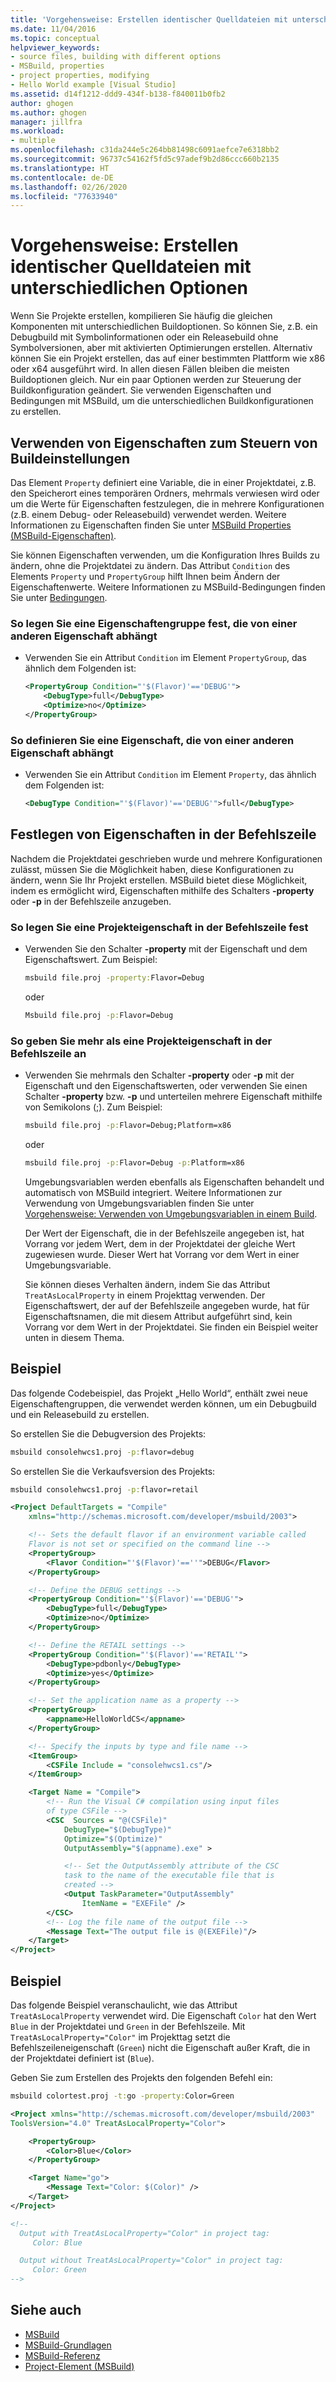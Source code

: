 ```yaml
---
title: 'Vorgehensweise: Erstellen identischer Quelldateien mit unterschiedlichen Optionen | Microsoft-Dokumentation'
ms.date: 11/04/2016
ms.topic: conceptual
helpviewer_keywords:
- source files, building with different options
- MSBuild, properties
- project properties, modifying
- Hello World example [Visual Studio]
ms.assetid: d14f1212-ddd9-434f-b138-f840011b0fb2
author: ghogen
ms.author: ghogen
manager: jillfra
ms.workload:
- multiple
ms.openlocfilehash: c31da244e5c264bb81498c6091aefce7e6318bb2
ms.sourcegitcommit: 96737c54162f5fd5c97adef9b2d86ccc660b2135
ms.translationtype: HT
ms.contentlocale: de-DE
ms.lasthandoff: 02/26/2020
ms.locfileid: "77633940"
---
```

# <a name="how-to-build-the-same-source-files-with-different-options"></a>Vorgehensweise: Erstellen identischer Quelldateien mit unterschiedlichen Optionen

Wenn Sie Projekte erstellen, kompilieren Sie häufig die gleichen Komponenten mit unterschiedlichen Buildoptionen. So können Sie, z.B. ein Debugbuild mit Symbolinformationen oder ein Releasebuild ohne Symbolversionen, aber mit aktivierten Optimierungen erstellen. Alternativ können Sie ein Projekt erstellen, das auf einer bestimmten Plattform wie x86 oder x64 ausgeführt wird. In allen diesen Fällen bleiben die meisten Buildoptionen gleich. Nur ein paar Optionen werden zur Steuerung der Buildkonfiguration geändert. Sie verwenden Eigenschaften und Bedingungen mit MSBuild, um die unterschiedlichen Buildkonfigurationen zu erstellen.

## <a name="use-properties-to-control-build-settings"></a>Verwenden von Eigenschaften zum Steuern von Buildeinstellungen

Das Element `Property` definiert eine Variable, die in einer Projektdatei, z.B. den Speicherort eines temporären Ordners, mehrmals verwiesen wird oder um die Werte für Eigenschaften festzulegen, die in mehrere Konfigurationen (z.B. einem Debug- oder Releasebuild) verwendet werden. Weitere Informationen zu Eigenschaften finden Sie unter [MSBuild Properties (MSBuild-Eigenschaften)](../msbuild/msbuild-properties.md).

Sie können Eigenschaften verwenden, um die Konfiguration Ihres Builds zu ändern, ohne die Projektdatei zu ändern. Das Attribut `Condition` des Elements `Property` und `PropertyGroup` hilft Ihnen beim Ändern der Eigenschaftenwerte. Weitere Informationen zu MSBuild-Bedingungen finden Sie unter [Bedingungen](../msbuild/msbuild-conditions.md).

### <a name="to-set-a-group-of-properties-that-depends-on-another-property"></a>So legen Sie eine Eigenschaftengruppe fest, die von einer anderen Eigenschaft abhängt

- Verwenden Sie ein Attribut `Condition` im Element `PropertyGroup`, das ähnlich dem Folgenden ist:

  ```xml
  <PropertyGroup Condition="'$(Flavor)'=='DEBUG'">
      <DebugType>full</DebugType>
      <Optimize>no</Optimize>
  </PropertyGroup>
  ```

### <a name="to-define-a-property-that-depends-on-another-property"></a>So definieren Sie eine Eigenschaft, die von einer anderen Eigenschaft abhängt

- Verwenden Sie ein Attribut `Condition` im Element `Property`, das ähnlich dem Folgenden ist:

  ```xml
  <DebugType Condition="'$(Flavor)'=='DEBUG'">full</DebugType>
  ```

## <a name="specify-properties-on-the-command-line"></a>Festlegen von Eigenschaften in der Befehlszeile

Nachdem die Projektdatei geschrieben wurde und mehrere Konfigurationen zulässt, müssen Sie die Möglichkeit haben, diese Konfigurationen zu ändern, wenn Sie Ihr Projekt erstellen. MSBuild bietet diese Möglichkeit, indem es ermöglicht wird, Eigenschaften mithilfe des Schalters **-property** oder **-p** in der Befehlszeile anzugeben.

### <a name="to-set-a-project-property-at-the-command-line"></a>So legen Sie eine Projekteigenschaft in der Befehlszeile fest

- Verwenden Sie den Schalter **-property** mit der Eigenschaft und dem Eigenschaftswert. Zum Beispiel:

  ```cmd
  msbuild file.proj -property:Flavor=Debug
  ```

  oder

  ```cmd
  Msbuild file.proj -p:Flavor=Debug
  ```

### <a name="to-specify-more-than-one-project-property-at-the-command-line"></a>So geben Sie mehr als eine Projekteigenschaft in der Befehlszeile an

- Verwenden Sie mehrmals den Schalter **-property** oder **-p** mit der Eigenschaft und den Eigenschaftswerten, oder verwenden Sie einen Schalter **-property** bzw. **-p** und unterteilen mehrere Eigenschaft mithilfe von Semikolons (;). Zum Beispiel:

  ```cmd
  msbuild file.proj -p:Flavor=Debug;Platform=x86
  ```

  oder

  ```cmd
  msbuild file.proj -p:Flavor=Debug -p:Platform=x86
  ```

  Umgebungsvariablen werden ebenfalls als Eigenschaften behandelt und automatisch von MSBuild integriert. Weitere Informationen zur Verwendung von Umgebungsvariablen finden Sie unter [Vorgehensweise: Verwenden von Umgebungsvariablen in einem Build](../msbuild/how-to-use-environment-variables-in-a-build.md).

  Der Wert der Eigenschaft, die in der Befehlszeile angegeben ist, hat Vorrang vor jedem Wert, dem in der Projektdatei der gleiche Wert zugewiesen wurde. Dieser Wert hat Vorrang vor dem Wert in einer Umgebungsvariable.

  Sie können dieses Verhalten ändern, indem Sie das Attribut `TreatAsLocalProperty` in einem Projekttag verwenden. Der Eigenschaftswert, der auf der Befehlszeile angegeben wurde, hat für Eigenschaftsnamen, die mit diesem Attribut aufgeführt sind, kein Vorrang vor dem Wert in der Projektdatei. Sie finden ein Beispiel weiter unten in diesem Thema.

## <a name="example"></a>Beispiel

Das folgende Codebeispiel, das Projekt „Hello World“, enthält zwei neue Eigenschaftengruppen, die verwendet werden können, um ein Debugbuild und ein Releasebuild zu erstellen.

So erstellen Sie die Debugversion des Projekts:

```cmd
msbuild consolehwcs1.proj -p:flavor=debug
```

So erstellen Sie die Verkaufsversion des Projekts:

```cmd
msbuild consolehwcs1.proj -p:flavor=retail
```

```xml
<Project DefaultTargets = "Compile"
    xmlns="http://schemas.microsoft.com/developer/msbuild/2003">

    <!-- Sets the default flavor if an environment variable called
    Flavor is not set or specified on the command line -->
    <PropertyGroup>
        <Flavor Condition="'$(Flavor)'==''">DEBUG</Flavor>
    </PropertyGroup>

    <!-- Define the DEBUG settings -->
    <PropertyGroup Condition="'$(Flavor)'=='DEBUG'">
        <DebugType>full</DebugType>
        <Optimize>no</Optimize>
    </PropertyGroup>

    <!-- Define the RETAIL settings -->
    <PropertyGroup Condition="'$(Flavor)'=='RETAIL'">
        <DebugType>pdbonly</DebugType>
        <Optimize>yes</Optimize>
    </PropertyGroup>

    <!-- Set the application name as a property -->
    <PropertyGroup>
        <appname>HelloWorldCS</appname>
    </PropertyGroup>

    <!-- Specify the inputs by type and file name -->
    <ItemGroup>
        <CSFile Include = "consolehwcs1.cs"/>
    </ItemGroup>

    <Target Name = "Compile">
        <!-- Run the Visual C# compilation using input files
        of type CSFile -->
        <CSC  Sources = "@(CSFile)"
            DebugType="$(DebugType)"
            Optimize="$(Optimize)"
            OutputAssembly="$(appname).exe" >

            <!-- Set the OutputAssembly attribute of the CSC
            task to the name of the executable file that is
            created -->
            <Output TaskParameter="OutputAssembly"
                ItemName = "EXEFile" />
        </CSC>
        <!-- Log the file name of the output file -->
        <Message Text="The output file is @(EXEFile)"/>
    </Target>
</Project>
```

## <a name="example"></a>Beispiel

Das folgende Beispiel veranschaulicht, wie das Attribut `TreatAsLocalProperty` verwendet wird. Die Eigenschaft `Color` hat den Wert `Blue` in der Projektdatei und `Green` in der Befehlszeile. Mit `TreatAsLocalProperty="Color"` im Projekttag setzt die Befehlszeileneigenschaft (`Green`) nicht die Eigenschaft außer Kraft, die in der Projektdatei definiert ist (`Blue`).

Geben Sie zum Erstellen des Projekts den folgenden Befehl ein:

```cmd
msbuild colortest.proj -t:go -property:Color=Green
```

```xml
<Project xmlns="http://schemas.microsoft.com/developer/msbuild/2003"
ToolsVersion="4.0" TreatAsLocalProperty="Color">

    <PropertyGroup>
        <Color>Blue</Color>
    </PropertyGroup>

    <Target Name="go">
        <Message Text="Color: $(Color)" />
    </Target>
</Project>

<!--
  Output with TreatAsLocalProperty="Color" in project tag:
     Color: Blue

  Output without TreatAsLocalProperty="Color" in project tag:
     Color: Green
-->
```

## <a name="see-also"></a>Siehe auch

- [MSBuild](../msbuild/msbuild.md)
- [MSBuild-Grundlagen](../msbuild/msbuild-concepts.md)
- [MSBuild-Referenz](../msbuild/msbuild-reference.md)
- [Project-Element (MSBuild)](../msbuild/project-element-msbuild.md)
